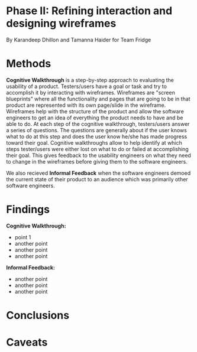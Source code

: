 # Phase II: Refining interaction and designing wireframes

By Karandeep Dhillon and Tamanna Haider for Team Fridge


# Methods
**Cognitive Walkthrough** is a step-by-step approach to evaluating the usability of a product. Testers/users have a goal or task and try to accomplish it by interacting with wireframes. Wireframes are "screen blueprints" where all the functionality and pages that are going to be in that product are represented with its own page/slide in the wireframe. Wireframes help with the structure of the product and allow the software engineers to get an idea of everything the product needs to have and be able to do. At each step of the cognitive walkthrough, testers/users answer a series of questions. The questions are generally about if the user knows what to do at this step and does the user know he/she has made progress toward their goal. Cognitive walkthroughs allow to help identify at which steps tester/users were either lost on what to do or failed at accomplishing their goal. This gives feedback to the usability engineers on what they need to change in the wireframes before giving them to the software engineers. 

We also recieved **Informal Feedback** when the software engineers demoed the current state of their product to an audience which was primarily other software engineers. 

# Findings
 **Cognitive Walkthrough:**
*  point 1
*  another point
*  another point
*  another point

 **Informal Feedback:**
*  another point
*  another point
*  another point

# Conclusions

 

# Caveats
  
